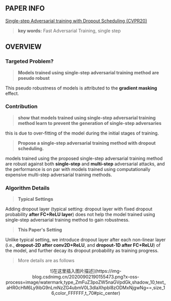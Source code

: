 ## PAPER INFO
[Single-step Adversarial training with Dropout Scheduling (CVPR20)](https://openaccess.thecvf.com/content_CVPR_2020/papers/B.S._Single-Step_Adversarial_Training_With_Dropout_Scheduling_CVPR_2020_paper.pdf)

>**key words:** Fast Adversarial Training, single step

## OVERVIEW
### Targeted Problem?
>**Models trained using single-step adversarial training method are pseudo robust**

This pseudo robustness of models is attributed to the **gradient masking**
effect.


### Contribution
>**show that models trained
using single-step adversarial training method learn to prevent the generation of single-step adversaries**

this is due to over-fitting of the model during the initial stages of training.

>**Propose a single-step adversarial training method with dropout scheduling.**

models trained using the proposed single-step adversarial training method are robust against both **single-step** and **multi-step** adversarial attacks, and the performance is on par with models trained using computationally expensive multi-step adversarial training methods.

### Algorithm Details
>**Typical Settings**
 
 Adding dropout layer (typical setting: dropout layer with fixed dropout probability **after FC+ReLU layer**) does not help the model trained using single-step adversarial training method to gain robustness.

>**This Paper's Setting**
 
 Unlike typical setting, we introduce dropout layer after each non-linear layer (i.e., **dropout-2D after conv2D+ReLU**, and **dropout-1D after FC+ReLU**) of the model, and further decay its dropout probability as training progress.

> More details are as follows

<div align=center>![在这里插入图片描述](https://img-blog.csdnimg.cn/20200902190155473.png?x-oss-process=image/watermark,type_ZmFuZ3poZW5naGVpdGk,shadow_10,text_aHR0cHM6Ly9ibG9nLmNzZG4ubmV0L3dlaXhpbl8zODMxNjgwNg==,size_16,color_FFFFFF,t_70#pic_center)


